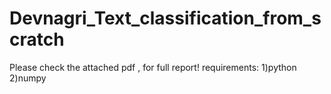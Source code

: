 # Devnagri_Text_classification_from_scratch
 Please check the attached pdf , for full report!
 requirements:
    1)python
    2)numpy 
    
